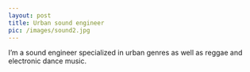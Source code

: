 ```yaml
---
layout: post
title: Urban sound engineer
pic: /images/sound2.jpg
---
```


I’m a sound engineer specialized in urban genres as well as reggae and electronic dance music.